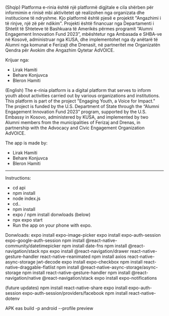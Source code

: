 (Shqip) 
Platforma e-rinia është një platformë digjitale e cila shërben për informimin e rinisë mbi aktivitetet që realizohen nga organizata dhe institucione të ndryshme. Kjo platformë është pjesë e projektit "Angazhimi i të rinjve, një zë për ndikim". Projekti është financuar nga Departamenti i Shtetit të Shteteve të Bashkuara të Amerikës përmes programit “Alumni Engagement Innovation Fund 2023”, mbështetur nga Ambasada e SHBA-ve në Kosovë, administruar nga KUSA, dhe implementohet nga dy anëtarë të Alumni nga komunat e Ferizajt dhe Drenasit, në partneritet me Organizatën Qendra për Avokim dhe Angazhim Qytetar AdVOICE.

Krijuar nga:
- Lirak Hamiti
- Behare Konjuvca
- Bleron Hamiti

(English)
The e-rinia platform is a digital platform that serves to inform youth about activities carried out by various organizations and institutions. This platform is part of the project "Engaging Youth, a Voice for Impact." The project is funded by the U.S. Department of State through the “Alumni Engagement Innovation Fund 2023” program, supported by the U.S. Embassy in Kosovo, administered by KUSA, and implemented by two Alumni members from the municipalities of Ferizaj and Drenas, in partnership with the Advocacy and Civic Engagement Organization AdVOICE.

The app is made by:
- Lirak Hamiti
- Behare Konjuvca
- Bleron Hamiti

-------------------------
Instructions:
- cd api
- npm install
- node index.js
- cd..
- npm install
- expo / npm install donwloads (below)
- npx expo start
- Run the app on your phone with expo.


Donwloads:
expo install expo-image-picker
expo install expo-auth-session expo-google-auth-session
npm install @react-native-community/datetimepicker
npm install date-fns
npm install @react-navigation/stack
npx expo install @react-navigation/drawer react-native-gesture-handler react-native-reanimated
npm install axios react-native-async-storage jwt-decode
expo install expo-checkbox
npm install react-native-draggable-flatlist
npm install @react-native-async-storage/async-storage
npm install react-native-gesture-handler
npm install @react-navigation/native @react-navigation/stack
expo install expo-notifications

(future updates)
npm install react-native-share
expo install expo-auth-session expo-auth-session/providers/facebook
npm install react-native-dotenv


APK
eas build -p android --profile preview
